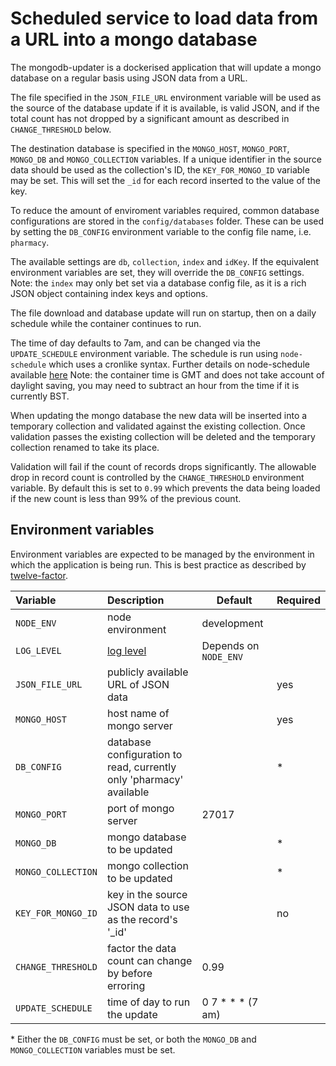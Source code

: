 # Scheduled service to load data from a URL into a mongo database

The mongodb-updater is a dockerised application that will update a mongo database on a regular basis using JSON data from a URL.

The  file specified in the `JSON_FILE_URL` environment variable will be used as the source of the database update if
it is available, is valid JSON, and if the total count has not dropped by a significant amount as described in `CHANGE_THRESHOLD` below.

The destination database is specified in the `MONGO_HOST`, `MONGO_PORT`, `MONGO_DB` and `MONGO_COLLECTION` variables.
If a unique identifier in the source data should be used as the collection's ID, the `KEY_FOR_MONGO_ID` variable may be set.
This will set the `_id` for each record inserted to the value of the key.

To reduce the amount of enviroment variables required, common database configurations are stored in the `config/databases` folder.
These can be used by setting the `DB_CONFIG` environment variable to the config file name, i.e. `pharmacy`.

The available settings are `db`, `collection`, `index` and `idKey`.
If the equivalent environment variables are set, they will override the `DB_CONFIG` settings.
Note: the `index` may only bet set via a database config file, as it is a rich JSON object containing index keys and options.

The file download and database update will run on startup, then on a daily schedule while the container continues to run.

The time of day defaults to 7am, and can be changed via the `UPDATE_SCHEDULE` environment variable.
The schedule is run using `node-schedule` which uses a cronlike syntax. Further details on node-schedule available [here](https://www.npmjs.com/package/node-schedule)
Note: the container time is GMT and does not take account of daylight saving, you may need to subtract an hour from the time if it is currently BST.

When updating the mongo database the new data will be inserted into a temporary collection and validated against the
existing collection. Once validation passes the existing collection will be deleted and the temporary collection renamed
to take its place.

Validation will fail if the count of records drops significantly. The allowable drop in record count is controlled by
the `CHANGE_THRESHOLD` environment variable. By default this is set to `0.99` which prevents the data being loaded if the new count
is less than 99% of the previous count.

## Environment variables

Environment variables are expected to be managed by the environment in which
the application is being run. This is best practice as described by
[twelve-factor](https://12factor.net/config).

| Variable                         | Description                                                         | Default               | Required |
|:---------------------------------|:--------------------------------------------------------------------|-----------------------|:---------|
| `NODE_ENV`                       | node environment                                                    | development           |          |
| `LOG_LEVEL`                      | [log level](https://github.com/trentm/node-bunyan#levels)           | Depends on `NODE_ENV` |          |
| `JSON_FILE_URL`                  | publicly available URL of JSON data                                 |                       | yes      |
| `MONGO_HOST`                     | host name of mongo server                                           |                       | yes      |
| `DB_CONFIG`                      | database configuration to read, currently only 'pharmacy' available |                       | *        |
| `MONGO_PORT`                     | port of mongo server                                                | 27017                 |          |
| `MONGO_DB`                       | mongo database to be updated                                        |                       | *        |
| `MONGO_COLLECTION`               | mongo collection to be updated                                      |                       | *        |
| `KEY_FOR_MONGO_ID`               | key in the source JSON data to use as the record's '_id'            |                       | no       |
| `CHANGE_THRESHOLD`               | factor the data count can change by before erroring                 | 0.99                  |          |
| `UPDATE_SCHEDULE`                | time of day to run the update                                       | 0 7 * * *  (7 am)     |          |

\* Either the `DB_CONFIG` must be set, or both the `MONGO_DB` and `MONGO_COLLECTION` variables must be set.

